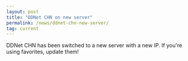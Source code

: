 ```yaml
---
layout: post
title: "DDNet CHN on new server"
permalink: /news/ddnet-chn-new-server/
tag: current
---
```


DDNet CHN has been switched to a new server with a new IP. If you're using favorites, update them!
